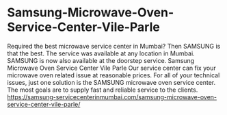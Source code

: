 # Samsung-Microwave-Oven-Service-Center-Vile-Parle
Required the best microwave service center in Mumbai? Then SAMSUNG  is that the best. The service was available at any location in Mumbai. SAMSUNG  is now also available at the doorstep service. Samsung Microwave Oven Service Center Vile Parle  Our service center can fix your microwave oven related issue at reasonable prices. For all of your technical issues, just one solution is the SAMSUNG  microwave oven service center. The most goals are to supply fast and reliable service to the clients. https://samsung-servicecenterinmumbai.com/samsung-microwave-oven-service-center-vile-parle/
